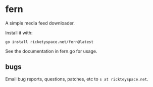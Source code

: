 # fern

A simple media feed downloader.

Install it with:

```
go install ricketyspace.net/fern@latest
```

See the documentation in fern.go for usage.

## bugs

Email bug reports, questions, patches, etc to `s at rickteyspace.net`.
